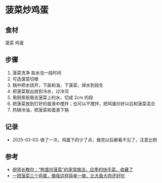 # 菠菜炒鸡蛋

## 食材

菠菜 鸡蛋

## 步骤

1. 菠菜洗净 盐水泡一段时间
2. 可选菠菜切根
3. 锅中把水烧开，下盐和油，下菠菜，焯水到段生
4. 把菠菜取出放到冷水，过冷河
5. 用厨房纸吸去菠菜上的水，切成 2cm 的段
6. 把菠菜放到打好的蛋液中搅拌；也可以不搅拌，把鸡蛋炒好以后和菠菜混合
7. 热锅冷油，把菠菜和蛋液下锅

## 记录

- 2025-03-03: 做了一次，鸡蛋下的少了点，做完以后都看不见了，注意比例

## 参考

- [厨师长教你：“鸭蛋炒菠菜”的家常做法，应季的快手菜，收藏了](https://www.bilibili.com/video/BV1fi4y1j7ER/)
- [一把菠菜三个鸡蛋，像我这样简单一做，比大鱼大肉还好吃](https://www.bilibili.com/video/BV1YXPYenEyY/)
